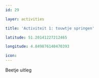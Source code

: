 ```yaml
---
id: 29

layer: activities

title: 'Activiteit 1: touwtje springen'

latitude: 51.20141227212465

longitude: 4.849876140470393

icon:
---
```


Beetje uitleg
